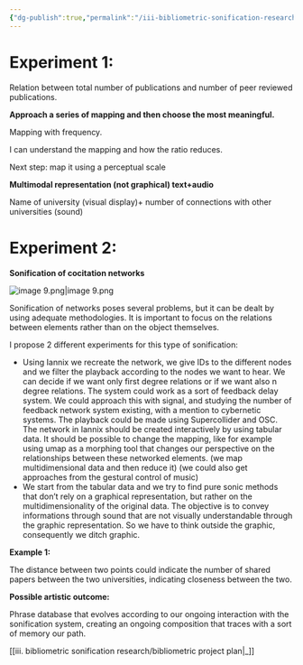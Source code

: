 ```yaml
---
{"dg-publish":true,"permalink":"/iii-bibliometric-sonification-research/steps/sonification/sonification/","noteIcon":""}
---
```


# Experiment 1:

Relation between total number of publications and number of peer reviewed publications.

**Approach a series of mapping and then choose the most meaningful.**

Mapping with frequency.

I can understand the mapping and how the ratio reduces.

Next step: map it using a perceptual scale

  

**Multimodal representation (not graphical) text+audio**

Name of university (visual display)+ number of connections with other universities (sound)

# Experiment 2:

**Sonification of cocitation networks**

  

![image 9.png|image 9.png](/img/user/Assets/image%209.png)

Sonification of networks poses several problems, but it can be dealt by using adequate methodologies. It is important to focus on the relations between elements rather than on the object themselves.

I propose 2 different experiments for this type of sonification:

- Using Iannix we recreate the network, we give IDs to the different nodes and we filter the playback according to the nodes we want to hear. We can decide if we want only first degree relations or if we want also n degree relations. The system could work as a sort of feedback delay system. We could approach this with signal, and studying the number of feedback network system existing, with a mention to cybernetic systems. The playback could be made using Supercollider and OSC. The network in Iannix should be created interactively by using tabular data. It should be possible to change the mapping, like for example using umap as a morphing tool that changes our perspective on the relationships between these networked elements. (we map multidimensional data and then reduce it) (we could also get approaches from the gestural control of music)
- We start from the tabular data and we try to find pure sonic methods that don’t rely on a graphical representation, but rather on the multidimensionality of the original data. The objective is to convey informations through sound that are not visually understandable through the graphic representation. So we have to think outside the graphic, consequently we ditch graphic.

  

**Example 1:**

The distance between two points could indicate the number of shared papers between the two universities, indicating closeness between the two.

  

  

**Possible artistic outcome:**

Phrase database that evolves according to our ongoing interaction with the sonification system, creating an ongoing composition that traces with a sort of memory our path.

[[iii. bibliometric sonification research/bibliometric project plan\|_]]